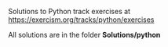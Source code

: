 Solutions to Python track exercises at https://exercism.org/tracks/python/exercises

All solutions are in the folder **Solutions/python**
